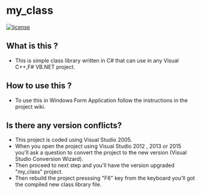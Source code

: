 # my_class
[![license](https://img.shields.io/github/license/mashape/apistatus.svg?maxAge=2592000?style=plastic)](https://github.com/kaviranga/my_class/blob/master/LICENSE)

## What is this ?
* This is simple class library written in C# that can use in any Visual C++,F# VB.NET project.

## How to use this ?
* To use this in Windows Form Application follow the instructions in the project wiki.

## Is there any version conflicts?
* This project is coded using Visual Studio 2005.
* When you open the project using Visual Studio 2012 , 2013 or 2015 you'll ask a question to convert the project to the new version (Visual Studio Conversion Wizard). 
* Then proceed to next step and you'll have the version upgraded "my_class" project.
* Then rebuild the project presssing "F6" key from the keyboard you'll got the compiled new class library file.
